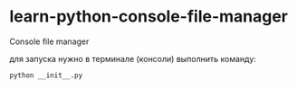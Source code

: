 # learn-python-console-file-manager
Console file manager

для запуска нужно в терминале (консоли) выполнить команду:
```
python __init__.py
```